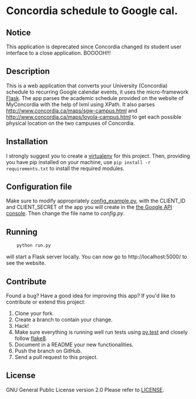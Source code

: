 # Concordia schedule to Google cal.

## Notice

This application is deprecated since Concordia changed its student user
interface to a close application. BOOOOH!!!

## Description

This is a web application that converts your University (Concordia) schedule to recurring Google calendar events, it uses the micro-framework [Flask][fl].
The app parses the academic schedule provided on the website of MyConcordia with the help of lxml using XPath.
It also parses <http://www.concordia.ca/maps/sgw-campus.html> and <http://www.concordia.ca/maps/loyola-campus.html> to get each possible physical location on the two campuses of Concordia.

## Installation

I strongly suggest you to create a [virtualenv][ve] for this project.
Then, providing you have pip installed on your machine,
use `pip install -r requirements.txt` to install the required modules.

## Configuration file

Make sure to modify appropriately [config_example.py](/config_example.py), with the CLIENT_ID and CLIENT_SECRET of the app you will create in the [the Google API console][gapi]. Then change the file name to *config.py*.


## Running

```bash
    python run.py
```
will start a Flask server locally. You can now go to http://localhost:5000/ to see the website.

## Contribute

Found a bug? Have a good idea for improving this app?
If you'd like to contribute or extend this project:

1. Clone your fork.
1. Create a branch to contain your change.
1. Hack!
1. Make sure everything is running well run tests using [py.test][pytest] and closely follow [flake8][f8].
1. Document in a README your new functionalities.
1. Push the branch on GitHub.
1. Send a pull request to this project.

## License

GNU General Public License version 2.0
Please refer to [LICENSE](/LICENSE/).

[gapi]: https://developers.google.com/console/
[ve]: http://www.virtualenv.org/en/latest/virtualenv.html#installation
[fl]: http://flask.pocoo.org/docs/
[f8]: https://pypi.python.org/pypi/flake8
[pytest]: http://pytest.org/latest/
